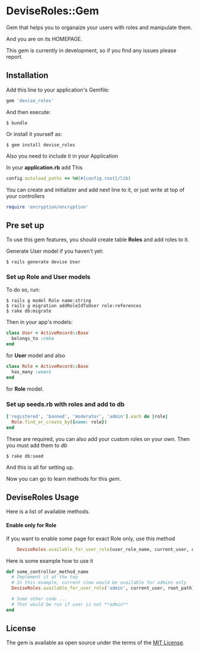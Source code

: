 # DeviseRoles::Gem

Gem that helps you to organaize your users with roles and manipulate them.

And you are on its HOMEPAGE.

This gem is currently in development, so if you find any issues please report.

## Installation

Add this line to your application's Gemfile:

```ruby
gem 'devise_roles'
```

And then execute:

    $ bundle

Or install it yourself as:

    $ gem install devise_roles

Also you need to include it in your Application

In your **application.rb** add This
```ruby
config.autoload_paths += %W(#{config.root}/lib)
```
You can create and initializer and add next line to it, or just write at top of your controllers
```ruby
require 'encryption/encryption'
```

## Pre set up

To use this gem features, you should create table **Roles** and add roles to it.

Generate User model if you haven't yet:

    $ rails generate devise User

### Set up Role and User models

To do so, run:

    $ rails g model Role name:string
    $ rails g migration addRoleIdToUser role:references
    $ rake db:migrate

Then in your app's models:

```ruby
class User < ActiveRecord::Base
  belongs_to :role
end
```
for **User** model and also
```ruby
class Role < ActiveRecord::Base
  has_many :users
end
```
for **Role** model.

### Set up seeds.rb with roles and add to db

```ruby
['registered', 'banned', 'moderator', 'admin'].each do |role|
  Role.find_or_create_by({name: role})
end
```
These are required, you can also add your custom roles on your own.
Then you must add them to *db*

    $ rake db:seed

And this is all for setting up.

Now you can go to learn methods for this *gem*.

## DeviseRoles Usage

Here is a list of available methods.

#### Enable only for Role

If you want to enable some page for exact Role only, use this method
```ruby
    DeviseRoles.available_for_user_role(user_role_name, current_user, user_redirect_path)
```
Here is some example how to use it
```ruby
def some_controller_method_name
  # Implement it at the top
  # In this example, current view would be available for admins only
  DeviseRoles.available_for_user_role('admin', current_user, root_path)

  # Some other code ...
  # That would be run if user is not **admin**
end
```

## License

The gem is available as open source under the terms of the [MIT License](http://opensource.org/licenses/MIT).
